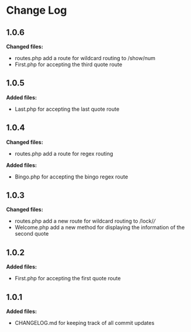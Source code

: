# Change Log


## 1.0.6
**Changed files:**
- routes.php add a route for wildcard routing to /show/num
- First.php for accepting the third quote route

## 1.0.5
**Added files:**
- Last.php for accepting the last quote route

## 1.0.4
**Changed files:**
- routes.php add a route for regex routing

**Added files:**
- Bingo.php for accepting the bingo regex route

## 1.0.3
**Changed files:**
- routes.php add a new route for wildcard routing to /lock/*/*
- Welcome.php add a new method for displaying the information of the second quote

## 1.0.2
**Added files:**
- First.php for accepting the first quote route

## 1.0.1
**Added files:**
- CHANGELOG.md for keeping track of all commit updates
